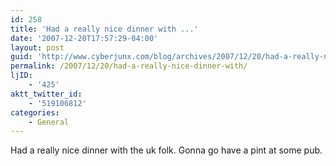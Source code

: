 ```yaml
---
id: 258
title: 'Had a really nice dinner with ...'
date: '2007-12-20T17:57:29-04:00'
layout: post
guid: 'http://www.cyberjunx.com/blog/archives/2007/12/20/had-a-really-nice-dinner-with/'
permalink: /2007/12/20/had-a-really-nice-dinner-with/
ljID:
    - '425'
aktt_twitter_id:
    - '519106812'
categories:
    - General
---
```


Had a really nice dinner with the uk folk. Gonna go have a pint at some pub.